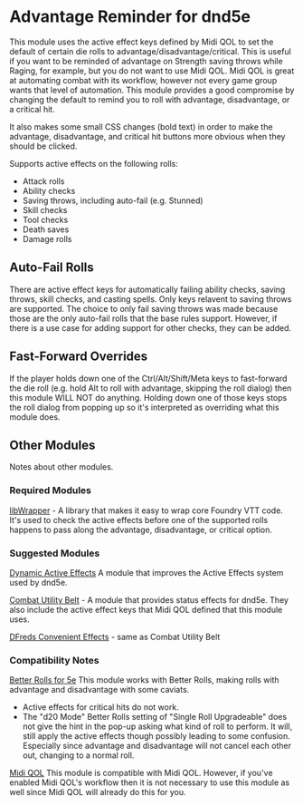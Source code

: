 # Advantage Reminder for dnd5e

This module uses the active effect keys defined by Midi QOL to set the default of certain die rolls to advantage/disadvantage/critical. This is useful if you want to be reminded of advantage on Strength saving throws while Raging, for example, but you do not want to use Midi QOL. Midi QOL is great at automating combat with its workflow, however not every game group wants that level of automation. This module provides a good compromise by changing the default to remind you to roll with advantage, disadvantage, or a critical hit.

It also makes some small CSS changes (bold text) in order to make the advantage, disadvantage, and critical hit buttons more obvious when they should be clicked.

Supports active effects on the following rolls:

* Attack rolls
* Ability checks
* Saving throws, including auto-fail (e.g. Stunned)
* Skill checks
* Tool checks
* Death saves
* Damage rolls

## Auto-Fail Rolls

There are active effect keys for automatically failing ability checks, saving throws, skill checks, and casting spells. Only keys relavent to saving throws are supported. The choice to only fail saving throws was made because those are the only auto-fail rolls that the base rules support. However, if there is a use case for adding support for other checks, they can be added.

## Fast-Forward Overrides

If the player holds down one of the Ctrl/Alt/Shift/Meta keys to fast-forward the die roll (e.g. hold Alt to roll with advantage, skipping the roll dialog) then this module WILL NOT do anything. Holding down one of those keys stops the roll dialog from popping up so it's interpreted as overriding what this module does.

## Other Modules

Notes about other modules.

### Required Modules

[libWrapper](https://foundryvtt.com/packages/lib-wrapper) - A library that makes it easy to wrap core Foundry VTT code. It's used to check the active effects before one of the supported rolls happens to pass along the advantage, disadvantage, or critical option.

### Suggested Modules

[Dynamic Active Effects](https://foundryvtt.com/packages/dae) A module that improves the Active Effects system used by dnd5e.

[Combat Utility Belt](https://foundryvtt.com/packages/combat-utility-belt) - A module that provides status effects for dnd5e. They also include the active effect keys that Midi QOL defined that this module uses.

[DFreds Convenient Effects](https://foundryvtt.com/packages/dfreds-convenient-effects) - same as Combat Utility Belt

### Compatibility Notes

[Better Rolls for 5e](https://foundryvtt.com/packages/betterrolls5e) This module works with Better Rolls, making rolls with advantage and disadvantage with some caviats.
* Active effects for critical hits do not work.
* The "d20 Mode" Better Rolls setting of "Single Roll Upgradeable" does not give the hint in the pop-up asking what kind of roll to perform. It will, still apply the active effects though possibly leading to some confusion. Especially since advantage and disadvantage will not cancel each other out, changing to a normal roll.

[Midi QOL](https://foundryvtt.com/packages/midi-qol) This module is compatible with Midi QOL. However, if you've enabled Midi QOL's workflow then it is not necessary to use this module as well since Midi QOL will already do this for you.
